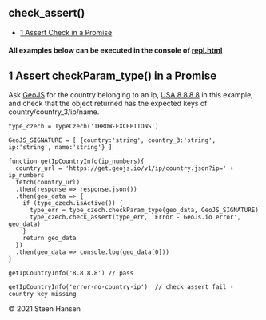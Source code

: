 
## check_assert()
  -  [1 Assert Check in a Promise](#assert-check-in-a-promise) 

#### All examples below can be executed in the console of [repl.html](../../test-collection/repl.html)

## 1 Assert checkParam_type() in a Promise<a name="assert-check-in-a-promise"></a>

 Ask [GeoJS](#https://www.geojs.io/) for the country belonging to an ip, [USA 8.8.8.8](#https://get.geojs.io/v1/ip/country.json?ip=8.8.8.8) in this example, and 
 check that the object returned has the expected keys of country/country_3/ip/name.



  
```
type_czech = TypeCzech('THROW-EXCEPTIONS')

GeoJS_SIGNATURE = [ {country:'string', country_3:'string', ip:'string', name:'string'} ]

function getIpCountryInfo(ip_numbers){
  country_url = 'https://get.geojs.io/v1/ip/country.json?ip=' + ip_numbers
  fetch(country_url)
  .then(response => response.json())
  .then(geo_data => {
    if (type_czech.isActive()) {
      type_err = type_czech.checkParam_type(geo_data, GeoJS_SIGNATURE)
      type_czech.check_assert(type_err, 'Error - GeoJs.io error', geo_data)
    }
    return geo_data
  })
  .then(geo_data => console.log(geo_data[0]))
}

getIpCountryInfo('8.8.8.8') // pass

getIpCountryInfo('error-no-country-ip')  // check_assert fail - country key missing

```
   

&copy; 2021 Steen Hansen 
